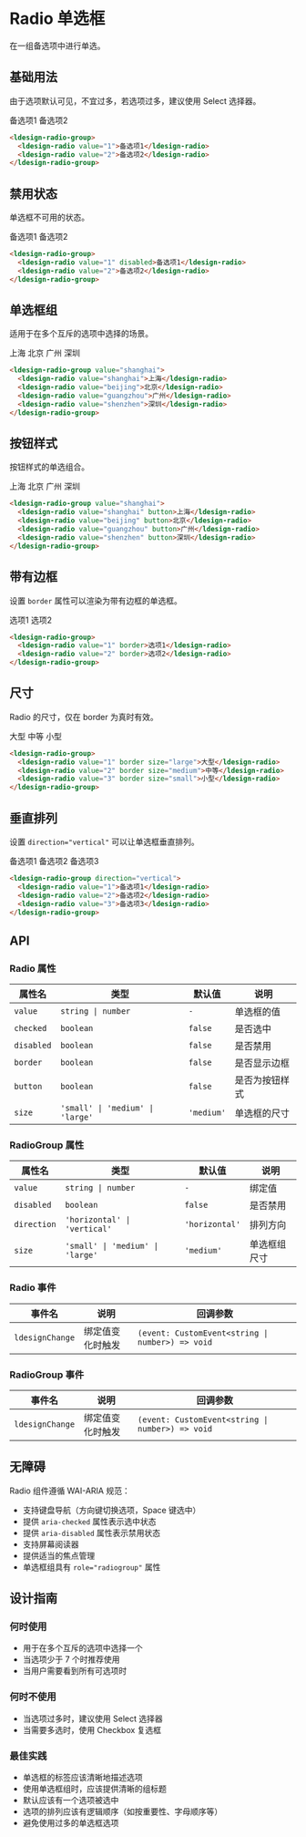 # Radio 单选框

在一组备选项中进行单选。

## 基础用法

由于选项默认可见，不宜过多，若选项过多，建议使用 Select 选择器。

<div class="demo-container">
  <ldesign-radio-group>
    <ldesign-radio value="1">备选项1</ldesign-radio>
    <ldesign-radio value="2">备选项2</ldesign-radio>
  </ldesign-radio-group>
</div>

```html
<ldesign-radio-group>
  <ldesign-radio value="1">备选项1</ldesign-radio>
  <ldesign-radio value="2">备选项2</ldesign-radio>
</ldesign-radio-group>
```

## 禁用状态

单选框不可用的状态。

<div class="demo-container">
  <ldesign-radio-group>
    <ldesign-radio value="1" disabled>备选项1</ldesign-radio>
    <ldesign-radio value="2">备选项2</ldesign-radio>
  </ldesign-radio-group>
</div>

```html
<ldesign-radio-group>
  <ldesign-radio value="1" disabled>备选项1</ldesign-radio>
  <ldesign-radio value="2">备选项2</ldesign-radio>
</ldesign-radio-group>
```

## 单选框组

适用于在多个互斥的选项中选择的场景。

<div class="demo-container">
  <ldesign-radio-group value="shanghai">
    <ldesign-radio value="shanghai">上海</ldesign-radio>
    <ldesign-radio value="beijing">北京</ldesign-radio>
    <ldesign-radio value="guangzhou">广州</ldesign-radio>
    <ldesign-radio value="shenzhen">深圳</ldesign-radio>
  </ldesign-radio-group>
</div>

```html
<ldesign-radio-group value="shanghai">
  <ldesign-radio value="shanghai">上海</ldesign-radio>
  <ldesign-radio value="beijing">北京</ldesign-radio>
  <ldesign-radio value="guangzhou">广州</ldesign-radio>
  <ldesign-radio value="shenzhen">深圳</ldesign-radio>
</ldesign-radio-group>
```

## 按钮样式

按钮样式的单选组合。

<div class="demo-container">
  <ldesign-radio-group value="shanghai">
    <ldesign-radio value="shanghai" button>上海</ldesign-radio>
    <ldesign-radio value="beijing" button>北京</ldesign-radio>
    <ldesign-radio value="guangzhou" button>广州</ldesign-radio>
    <ldesign-radio value="shenzhen" button>深圳</ldesign-radio>
  </ldesign-radio-group>
</div>

```html
<ldesign-radio-group value="shanghai">
  <ldesign-radio value="shanghai" button>上海</ldesign-radio>
  <ldesign-radio value="beijing" button>北京</ldesign-radio>
  <ldesign-radio value="guangzhou" button>广州</ldesign-radio>
  <ldesign-radio value="shenzhen" button>深圳</ldesign-radio>
</ldesign-radio-group>
```

## 带有边框

设置 `border` 属性可以渲染为带有边框的单选框。

<div class="demo-container">
  <ldesign-radio-group>
    <ldesign-radio value="1" border>选项1</ldesign-radio>
    <ldesign-radio value="2" border>选项2</ldesign-radio>
  </ldesign-radio-group>
</div>

```html
<ldesign-radio-group>
  <ldesign-radio value="1" border>选项1</ldesign-radio>
  <ldesign-radio value="2" border>选项2</ldesign-radio>
</ldesign-radio-group>
```

## 尺寸

Radio 的尺寸，仅在 border 为真时有效。

<div class="demo-container">
  <ldesign-radio-group>
    <ldesign-radio value="1" border size="large">大型</ldesign-radio>
    <ldesign-radio value="2" border size="medium">中等</ldesign-radio>
    <ldesign-radio value="3" border size="small">小型</ldesign-radio>
  </ldesign-radio-group>
</div>

```html
<ldesign-radio-group>
  <ldesign-radio value="1" border size="large">大型</ldesign-radio>
  <ldesign-radio value="2" border size="medium">中等</ldesign-radio>
  <ldesign-radio value="3" border size="small">小型</ldesign-radio>
</ldesign-radio-group>
```

## 垂直排列

设置 `direction="vertical"` 可以让单选框垂直排列。

<div class="demo-container">
  <ldesign-radio-group direction="vertical">
    <ldesign-radio value="1">备选项1</ldesign-radio>
    <ldesign-radio value="2">备选项2</ldesign-radio>
    <ldesign-radio value="3">备选项3</ldesign-radio>
  </ldesign-radio-group>
</div>

```html
<ldesign-radio-group direction="vertical">
  <ldesign-radio value="1">备选项1</ldesign-radio>
  <ldesign-radio value="2">备选项2</ldesign-radio>
  <ldesign-radio value="3">备选项3</ldesign-radio>
</ldesign-radio-group>
```

## API

### Radio 属性

| 属性名 | 类型 | 默认值 | 说明 |
|--------|------|--------|------|
| `value` | `string \| number` | `-` | 单选框的值 |
| `checked` | `boolean` | `false` | 是否选中 |
| `disabled` | `boolean` | `false` | 是否禁用 |
| `border` | `boolean` | `false` | 是否显示边框 |
| `button` | `boolean` | `false` | 是否为按钮样式 |
| `size` | `'small' \| 'medium' \| 'large'` | `'medium'` | 单选框的尺寸 |

### RadioGroup 属性

| 属性名 | 类型 | 默认值 | 说明 |
|--------|------|--------|------|
| `value` | `string \| number` | `-` | 绑定值 |
| `disabled` | `boolean` | `false` | 是否禁用 |
| `direction` | `'horizontal' \| 'vertical'` | `'horizontal'` | 排列方向 |
| `size` | `'small' \| 'medium' \| 'large'` | `'medium'` | 单选框组尺寸 |

### Radio 事件

| 事件名 | 说明 | 回调参数 |
|--------|------|----------|
| `ldesignChange` | 绑定值变化时触发 | `(event: CustomEvent<string \| number>) => void` |

### RadioGroup 事件

| 事件名 | 说明 | 回调参数 |
|--------|------|----------|
| `ldesignChange` | 绑定值变化时触发 | `(event: CustomEvent<string \| number>) => void` |

## 无障碍

Radio 组件遵循 WAI-ARIA 规范：

- 支持键盘导航（方向键切换选项，Space 键选中）
- 提供 `aria-checked` 属性表示选中状态
- 提供 `aria-disabled` 属性表示禁用状态
- 支持屏幕阅读器
- 提供适当的焦点管理
- 单选框组具有 `role="radiogroup"` 属性

## 设计指南

### 何时使用

- 用于在多个互斥的选项中选择一个
- 当选项少于 7 个时推荐使用
- 当用户需要看到所有可选项时

### 何时不使用

- 当选项过多时，建议使用 Select 选择器
- 当需要多选时，使用 Checkbox 复选框

### 最佳实践

- 单选框的标签应该清晰地描述选项
- 使用单选框组时，应该提供清晰的组标题
- 默认应该有一个选项被选中
- 选项的排列应该有逻辑顺序（如按重要性、字母顺序等）
- 避免使用过多的单选框选项
